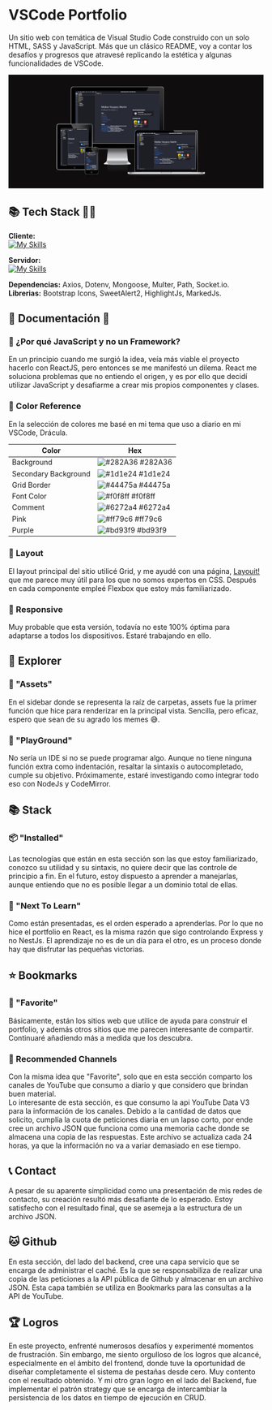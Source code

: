 
# VSCode Portfolio
Un sitio web con temática de Visual Studio Code construido con un solo HTML, SASS y JavaScript. Más que un clásico README, voy a contar los desafíos y progresos que atravesé replicando la estética y algunas funcionalidades de VSCode.

![screenshot](./Screenshot_140.png)
## 📚 Tech Stack 👨‍💻

**Cliente:**  
[![My Skills](https://skillicons.dev/icons?i=html,sass,js)](https://skillicons.dev)

**Servidor:**  
 [![My Skills](https://skillicons.dev/icons?i=nodejs,express)](https://skillicons.dev)

**Dependencias:** Axios, Dotenv, Mongoose, Multer, Path, Socket.io.  
**Librerias:** Bootstrap Icons, SweetAlert2, HighlightJs, MarkedJs.

## 📃 Documentación 📑
### 🤔 ¿Por qué JavaScript y no un Framework?
En un principio cuando me surgió la idea, veía más viable el proyecto hacerlo con ReactJS, pero entonces se me manifestó un dilema. React me soluciona problemas que no entiendo el origen, y es por ello que decidí utilizar JavaScript y desafiarme a crear mis propios componentes y clases.
### 🎨 Color Reference
En la selección de colores me basé en mi tema que uso a diario en mi VSCode, Drácula.

| Color             | Hex                                                                |
| ----------------- | ------------------------------------------------------------------ |
| Background | ![#282A36](https://via.placeholder.com/10/282A36?text=+) #282A36 |
| Secondary Background | ![#1d1e24](https://via.placeholder.com/10/1d1e24?text=+) #1d1e24 |
| Grid Border | ![#44475a](https://via.placeholder.com/10/44475a?text=+) #44475a |
| Font Color | ![#f0f8ff](https://via.placeholder.com/10/f0f8ff?text=+) #f0f8ff |
| Comment | ![#6272a4](https://via.placeholder.com/10/6272a4?text=+) #6272a4 |
| Pink | ![#ff79c6](https://via.placeholder.com/10/ff79c6?text=+) #ff79c6 |
| Purple | ![#bd93f9](https://via.placeholder.com/10/bd93f9?text=+) #bd93f9 |


### 🔲 Layout
El layout principal del sitio utilicé Grid, y me ayudé con una página, [Layouit!](https://grid.layoutit.com/) que me parece muy útil para los que no somos expertos en CSS. Después en cada componente empleé Flexbox que estoy más familiarizado.
### 📱 Responsive
Muy probable que esta versión, todavía no este 100% óptima para adaptarse a todos los dispositivos. Estaré trabajando en ello.

## 🔎 Explorer
### 📁 "Assets"
En el sidebar donde se representa la raíz de carpetas, assets fue la primer función que hice para renderizar en la principal vista. Sencilla, pero eficaz, espero que sean de su agrado los memes 😅.
### 📝 "PlayGround"
No sería un IDE si no se puede programar algo. Aunque no tiene ninguna función extra como indentación, resaltar la sintaxis o autocompletado, cumple su objetivo. Próximamente, estaré investigando como integrar todo eso con NodeJs y CodeMirror.
## 📚 Stack

### 📦 "Installed"
Las tecnologías que están en esta sección son las que estoy familiarizado, conozco su utilidad y su sintaxis, no quiere decir que las controle de principio a fin. En el futuro, estoy dispuesto a aprender a manejarlas, aunque entiendo que no es posible llegar a un dominio total de ellas.
### 📖 "Next To Learn"
Como están presentadas, es el orden esperado a aprenderlas. Por lo que no hice el portfolio en React, es la misma razón que sigo controlando Express y no NestJs. El aprendizaje no es de un día para el otro, es un proceso donde hay que disfrutar las pequeñas victorias. 
## ⭐ Bookmarks
### 📌 "Favorite"
Básicamente, están los sitios web que utilice de ayuda para construir el portfolio, y además otros sitios que me parecen interesante de compartir. Continuaré añadiendo más a medida que los descubra.
### 📼 Recommended Channels
Con la misma idea que "Favorite", solo que en esta sección comparto los canales de YouTube que consumo a diario y que considero que brindan buen material.  
Lo interesante de esta sección, es que consumo la api YouTube Data V3 para la información de los canales. Debido a la cantidad de datos que solicito, cumplía la cuota de peticiones diaria en un lapso corto, por ende cree un archivo JSON que funciona como una memoria cache donde se almacena una copia de las respuestas. Este archivo se actualiza cada 24 horas, ya que la información no va a variar demasiado en ese tiempo.
## 📞 Contact
A pesar de su aparente simplicidad como una presentación de mis redes de contacto, su creación resultó más desafiante de lo esperado. Estoy satisfecho con el resultado final, que se asemeja a la estructura de un archivo JSON.
## 🐱 Github
En esta sección, del lado del backend, cree una capa servicio que se encarga de administrar el caché. Es la que se responsabiliza de realizar una copia de las peticiones a la API pública de Github y almacenar en un archivo JSON. Esta capa también se utiliza en Bookmarks para las consultas a la API de YouTube.
## 🏆 Logros
En este proyecto, enfrenté numerosos desafíos y experimenté momentos de frustración. Sin embargo, me siento orgulloso de los logros que alcancé, especialmente en el ámbito del frontend, donde tuve la oportunidad de diseñar completamente el sistema de pestañas desde cero. Muy contento con el resultado obtenido. 
Y mi otro gran logro en el lado del Backend, fue implementar el patrón strategy que se encarga de intercambiar la persistencia de los datos en tiempo de ejecución en CRUD.